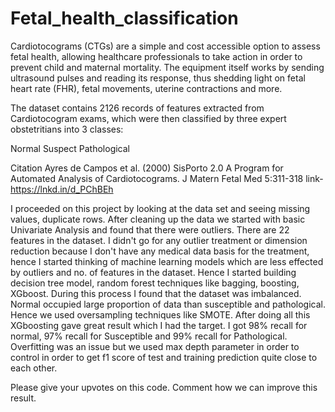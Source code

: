 # Fetal_health_classification
Cardiotocograms (CTGs) are a simple and cost accessible option to assess fetal health, allowing healthcare professionals to take action in order to prevent child and maternal mortality. The equipment itself works by sending ultrasound pulses and reading its response, thus shedding light on fetal heart rate (FHR), fetal movements, uterine contractions and more.

The dataset contains 2126 records of features extracted from Cardiotocogram exams, which were then classified by three expert obstetritians into 3 classes:

Normal
Suspect
Pathological

Citation
Ayres de Campos et al. (2000) SisPorto 2.0 A Program for Automated Analysis of Cardiotocograms. J Matern Fetal Med 5:311-318 link- https://lnkd.in/d_PChBEh

I proceeded on this project by looking at the data set and seeing missing values, duplicate rows. 
After cleaning up the data we started with basic Univariate Analysis and found that there were outliers. 
There are 22 features in the dataset. I didn't go for any outlier treatment or dimension reduction because I don't have any medical data basis for the treatment,
hence I started thinking of machine learning models which are less effected by outliers and no. of features in the dataset. Hence I started building decision tree model, 
random forest techniques like bagging, boosting, XGboost. During this process I found that the dataset was imbalanced. Normal occupied large proportion of data than susceptible 
and pathological. Hence we used oversampling techniques like SMOTE. After doing all this XGboosting gave great result which I had the target. I got 98% recall for normal, 
97% recall for Susceptible and 99% recall for Pathological. Overfitting was an issue but we used max depth parameter in order to control in order to get f1 score of test and 
training prediction quite close to each other.

Please give your upvotes on this code. Comment how we can improve this result.
